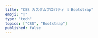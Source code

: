 ```yaml
---
title: "CSS カスタムプロパティ 4 Bootstrap"
emoji: "🐸"
type: "tech"
topics: ["CSS", "Bootstrap"]
published: false
---
```

